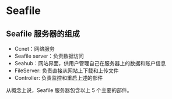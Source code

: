 # Seafile
## Seafile 服务器的组成

* Ccnet：网络服务
* Seafile server：负责数据访问
* Seahub：网站界面，供用户管理自己在服务器上的数据和账户信息
* FileServer: 负责直接从网站上下载和上传文件
* Controller: 负责监控和重启上述的部件

从概念上说，Seafile 服务器包含以上 5 个主要的部件。
